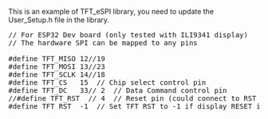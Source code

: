 This is an example of TFT_eSPI library, you need to update the User_Setup.h file in the library. <br>
<pre>
// For ESP32 Dev board (only tested with ILI9341 display)
// The hardware SPI can be mapped to any pins

#define TFT_MISO 12//19
#define TFT_MOSI 13//23
#define TFT_SCLK 14//18
#define TFT_CS   15  // Chip select control pin
#define TFT_DC   33// 2  // Data Command control pin
//#define TFT_RST  // 4  // Reset pin (could connect to RST pin)
#define TFT_RST  -1  // Set TFT_RST to -1 if display RESET is connected to ESP32 board RST
</pre>
